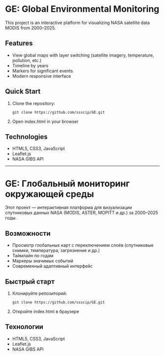 
# GE: Global Environmental Monitoring

This project is an interactive platform for visualizing NASA satellite data MODIS from 2000–2025.

## Features

* View global maps with layer switching (satellite imagery, temperature, pollution, etc.)
* Timeline by years
* Markers for significant events
* Modern responsive interface

## Quick Start

1. Clone the repository:
   ```
   git clone https://github.com/ssscip/GE.git
   ```
2. Open index.html in your browser

## Technologies

* HTML5, CSS3, JavaScript
* Leaflet.js
* NASA GIBS API

---

# GE: Глобальный мониторинг окружающей среды

Этот проект — интерактивная платформа для визуализации спутниковых данных NASA (MODIS, ASTER, MOPITT и др.) за 2000–2025 годы.

## Возможности

- Просмотр глобальных карт с переключением слоёв (спутниковые снимки, температура, загрязнение и др.)
- Таймлайн по годам
- Маркеры значимых событий
- Современный адаптивный интерфейс

## Быстрый старт

1. Клонируйте репозиторий:
   ```
   git clone https://github.com/ssscip/GE.git
   ```
2. Откройте index.html в браузере

## Технологии

- HTML5, CSS3, JavaScript
- Leaflet.js
- NASA GIBS API
